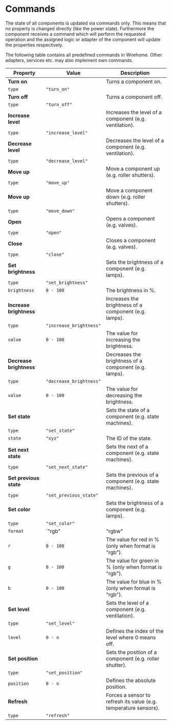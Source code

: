 # Commands

The state of all components is updated via commands only. This means that no property is changed directly (like the power state). Furthermore the component receives a command which will perform the requested operation and the assigned logic or adapter of the component will update the properties respectively.

The following table contains all predefined commands in Wirehome. Other adapters, services etc. may also implement own commands.

| Property | Value | Description |
|-|-|-|
| **Turn on** | | Turns a component on. |
| `type` | `"turn_on"` | |
| **Turn off** | | Turns a component off. |
| `type` | `"turn_off"` | |
| **Increase level** | | Increases the level of a component (e.g. ventilation). |
| `type` | `"increase_level"` | |
| **Decrease level** | | Decreases the level of a component (e.g. ventilation). |
| `type` | `"decrease_level"` | |
| **Move up** | | Move a component up (e.g. roller shutters). |
| `type` | `"move_up"` | |
| **Move up** | | Move a component down (e.g. roller shutters). |
| `type` | `"move_down"` | |
| **Open** | | Opens a component (e.g. valves). |
| `type` | `"open"` | |
| **Close** | | Closes a component (e.g. valves). |
| `type` | `"close"` | |
| **Set brightness** | | Sets the brightness of a component (e.g. lamps). |
| `type` | `"set_brightness"` | |
| `brightness` | `0 - 100` | The brightness in %. |
| **Increase brightness** | | Increases the brightness of a component (e.g. lamps). |
| `type` | `"increase_brightness"` | |
| `value` | `0 - 100` | The value for increasing the brightness. |
| **Decrease brightness** | | Decreases the brightness of a component (e.g. lamps). |
| `type` | `"decrease_brightness"` | |
| `value` | `0 - 100` | The value for decreasing the brightness. |
| **Set state** | | Sets the state of a component (e.g. state machines). |
| `type` | `"set_state"` | |
| `state` | `"xyz"` | The ID of the state. |
| **Set next state** | | Sets the next of a component (e.g. state machines). |
| `type` | `"set_next_state"` | |
| **Set previous state** | | Sets the previous of a component (e.g. state machines). |
| `type` | `"set_previous_state"` | |
| **Set color** | | Sets the brightness of a component (e.g. lamps). |
| `type` | `"set_color"` | |
| `format` | `"rgb" | "rgbw" | "hsv"` | The format of color value. |
| `r` | `0 - 100` | The value for red in % (only when format is "rgb"). |
| `g` | `0 - 100` | The value for green in % (only when format is "rgb"). |
| `b` | `0 - 100` | The value for blue in % (only when format is "rgb"). |
| **Set level** | | Sets the level of a component (e.g. ventilation). |
| `type` | `"set_level"` | |
| `level` | `0 - n` | Defines the index of the level where 0 means off. |
| **Set position** | | Sets the position of a component (e.g. roller shutter). |
| `type` | `"set_position"` | |
| `position` | `0 - n` | Defines the absolute position. |
| **Refresh** | | Forces a sensor to refresh its value (e.g. temperature sensors). |
| `type` | `"refresh"` | |